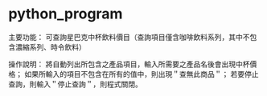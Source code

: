 # python_program
主要功能：
可查詢星巴克中杯飲料價目（查詢項目僅含咖啡飲料系列，其中不包含濃縮系列、時令飲料） 

操作說明：
將自動列出所包含之產品項目，輸入所需要之產品名後會出現中杯價格；
如果所輸入的項目不包含在所有的值中，則出現＂查無此商品＂；
若要停止查詢，則輸入＂停止查詢＂，則程式關閉。
